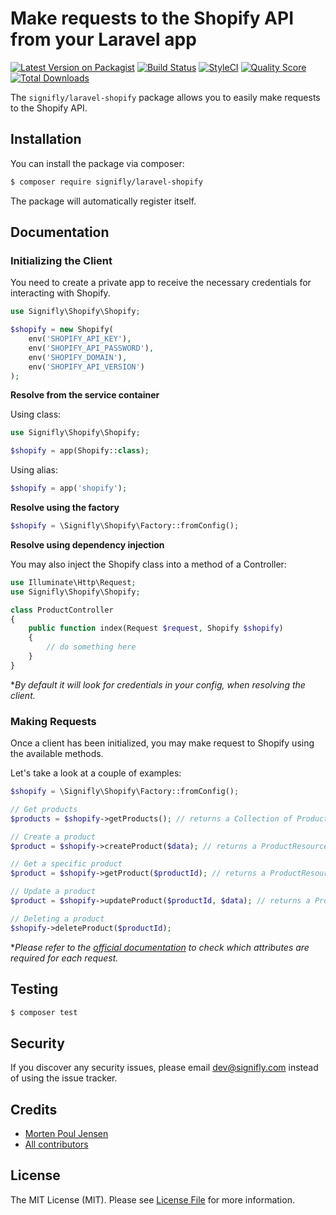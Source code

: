 # Make requests to the Shopify API from your Laravel app

[![Latest Version on Packagist](https://img.shields.io/packagist/v/signifly/laravel-shopify.svg?style=flat-square)](https://packagist.org/packages/signifly/laravel-shopify)
[![Build Status](https://img.shields.io/travis/signifly/laravel-shopify/master.svg?style=flat-square)](https://travis-ci.org/signifly/laravel-shopify)
[![StyleCI](https://styleci.io/repos/119509746/shield?branch=master)](https://styleci.io/repos/119509746)
[![Quality Score](https://img.shields.io/scrutinizer/g/signifly/laravel-shopify.svg?style=flat-square)](https://scrutinizer-ci.com/g/signifly/laravel-shopify)
[![Total Downloads](https://img.shields.io/packagist/dt/signifly/laravel-shopify.svg?style=flat-square)](https://packagist.org/packages/signifly/laravel-shopify)

The `signifly/laravel-shopify` package allows you to easily make requests to the Shopify API.

## Installation

You can install the package via composer:

```bash
$ composer require signifly/laravel-shopify
```

The package will automatically register itself.


## Documentation

### Initializing the Client

You need to create a private app to receive the necessary credentials for interacting with Shopify.

```php
use Signifly\Shopify\Shopify;

$shopify = new Shopify(
    env('SHOPIFY_API_KEY'),
    env('SHOPIFY_API_PASSWORD'),
    env('SHOPIFY_DOMAIN'),
    env('SHOPIFY_API_VERSION')
);
```

**Resolve from the service container**

Using class:

```php
use Signifly\Shopify\Shopify;

$shopify = app(Shopify::class);
```

Using alias:

```php
$shopify = app('shopify');
```

**Resolve using the factory**

```php
$shopify = \Signifly\Shopify\Factory::fromConfig();
```

**Resolve using dependency injection**

You may also inject the Shopify class into a method of a Controller:

```php
use Illuminate\Http\Request;
use Signifly\Shopify\Shopify;

class ProductController
{
    public function index(Request $request, Shopify $shopify)
    {
        // do something here
    }
}
```

**By default it will look for credentials in your config, when resolving the client.*

### Making Requests

Once a client has been initialized, you may make request to Shopify using the available methods. 

Let's take a look at a couple of examples:

```php
$shopify = \Signifly\Shopify\Factory::fromConfig();

// Get products
$products = $shopify->getProducts(); // returns a Collection of ProductResource

// Create a product
$product = $shopify->createProduct($data); // returns a ProductResource

// Get a specific product
$product = $shopify->getProduct($productId); // returns a ProductResource

// Update a product
$product = $shopify->updateProduct($productId, $data); // returns a ProductResource 

// Deleting a product
$shopify->deleteProduct($productId);
```

**Please refer to the [official documentation](https://shopify.dev/docs/admin-api/rest/reference) to check which attributes are required for each request.*



## Testing
```bash
$ composer test
```

## Security

If you discover any security issues, please email dev@signifly.com instead of using the issue tracker.

## Credits

- [Morten Poul Jensen](https://github.com/pactode)
- [All contributors](../../contributors)

## License

The MIT License (MIT). Please see [License File](LICENSE.md) for more information.
